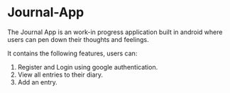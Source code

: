 # Journal-App

The Journal App is an work-in progress application built in android where users can pen down their thoughts and feelings. 

It contains the following features, users can:
1. Register and Login using google authentication.
2. View all entries to their diary.
3. Add an entry.

